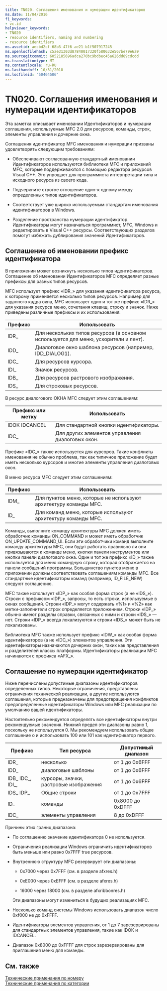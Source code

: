 ```yaml
---
title: TN020. Соглашения именования и нумерации идентификаторов
ms.date: 11/04/2016
f1_keywords:
- vc.id
helpviewer_keywords:
- TN020
- resource identifiers, naming and numbering
- resource identifiers
ms.assetid: aecbd2cf-68b3-47f6-ae21-b1f507917245
ms.openlocfilehash: c5ae31303d87840017320f580632e567be79e6a9
ms.sourcegitcommit: 6052185696adca270bc9bdbec45a626dd89cdcdd
ms.translationtype: MT
ms.contentlocale: ru-RU
ms.lasthandoff: 10/31/2018
ms.locfileid: "50464506"
---
```

# <a name="tn020-id-naming-and-numbering-conventions"></a>TN020. Соглашения именования и нумерации идентификаторов

Эта заметка описывает именовании Идентификаторов и нумерации соглашения, используемые MFC 2.0 для ресурсов, команды, строк, элементы управления и дочерние окна.

Соглашения идентификатор MFC именования и нумерации призваны удовлетворять следующим требованиям:

- Обеспечивают согласованную стандартный именовании Идентификаторов используются библиотеки MFC и приложений MFC, которые поддерживаются с помощью редактора ресурсов Visual C++. Это упрощает для программиста интерпретации типа и исходного ресурса из своего кода.

- Подчеркните строгое отношение один-к одному между определенных типов идентификаторов.

- Соответствует уже широко используемым стандартам именования идентификаторов в Windows.

- Разделение пространства нумерации идентификатор. Идентификаторы могут назначаться программист, MFC, Windows и редактировать в Visual C++ ресурсы. Соответствующих разделов помогут избежать дублирования значений Идентификаторов.

## <a name="the-id-prefix-naming-convention"></a>Соглашение об именовании префикс идентификатора

В приложении может возникнуть несколько типов идентификаторов. Соглашение об именовании Идентификаторов MFC определяет разные префиксы для разных типов ресурсов.

MFC использует префикс «IDR_» для указания идентификатора ресурса, к которому применяется несколько типов ресурсов. Например для заданного кадра окна, MFC использует один и тот же префикс «IDR_» для указания ресурса меню, сочетания клавиш, строку и значок. Ниже приведены различные префиксы и их использования:

|Префикс|Использовать|
|------------|---------|
|IDR_|Для нескольких типов ресурсов (в основном используется для меню, ускорители и лент).|
|IDD_|Диалоговое окно шаблона ресурсов (например, IDD_DIALOG1).|
|IDC_|Для ресурсов курсора.|
|IDI_|Значок ресурсов.|
|IDB_|Для ресурсов растрового изображения.|
|IDS_|Для строковых ресурсов.|

В ресурс диалогового ОКНА MFC следует этим соглашениям:

|Префикс или метку|Использовать|
|---------------------|---------|
|IDOK IDCANCEL|Для стандартной кнопки идентификаторы.|
|IDC_|Для других элементов управления диалоговых окон.|

Префикс «IDC_» также используется для курсоров. Такие конфликты именования не обычно проблема, так как типичное приложение будет иметь несколько курсоров и многие элементы управления диалоговых окон.

В меню ресурса MFC следует этим соглашениям:

|Префикс|Использовать|
|------------|---------|
|IDM_|Для пунктов меню, которые не используют архитектуру команды MFC.|
|ID_|Для команд меню, которые используют архитектуру команды MFC.|

Команды, выполните команду архитектуры MFC должен иметь обработчик команды ON_COMMAND и может иметь обработчик ON_UPDATE_COMMAND_UI. Если эти обработчики команд выполните команду архитектуры MFC, они будут работать правильно ли они привязываются к команде меню, кнопки панели инструментов или кнопки панели диалогового окна. Один и тот же префикс «ID_» также используется для меню командную строку, которая отображается на панели сообщений программы. Большинство пунктов меню в приложении должны соответствовать соглашениям команды MFC. Все стандартные идентификаторы команд (например, ID_FILE_NEW) следуют соглашению.

MFC также использует «IDP_» как особая форма строк (а не «IDS_»). Строки с префиксом «IDP_», запросы, то есть строки, используемые в окнах сообщений. Строки «IDP_» могут содержать «%1» и «%2» как метки-заполнители строк определяется приложением. Строки «IDP_» обычно имеют разделы справки, связанных с ними и строки «IDS_» — нет. Строки «IDP_» всегда локализуются и строки «IDS_» может быть не локализованы.

Библиотека MFC также использует префикс «IDW_» как особая форма идентификаторов (а не «IDC_») элементов управления. Эти идентификаторы назначаются дочерних окон, таких как представления и разделителей классы платформы. Идентификаторы реализации MFC начинаются с префикса «AFX_».

## <a name="the-id-numbering-convention"></a>Соглашение по нумерации идентификатор

Ниже перечислены допустимые диапазоны идентификаторов определенных типов. Некоторые ограничения, представлены ограничения технической реализации, а другие используются соглашения, которые предназначены для предотвращения конфликтов предопределенные идентификаторы Windows или MFC реализации по умолчанию вашей идентификаторы.

Настоятельно рекомендуется определять все идентификаторы внутри рекомендуемые значения. Нижний предел эти диапазоны равно 1, поскольку не используется 0. Мы рекомендуем использовать общее соглашение о и использовать 100 или 101 как идентификатор первого.

|Префикс|Тип ресурса|Допустимый диапазон|
|------------|-------------------|-----------------|
|IDR_|несколько|от 1 до 0x6FFF|
|IDD_|диалоговые шаблоны|от 1 до 0x6FFF|
|IDB_ IDC_, IDI_,|курсоры, значки, растровые изображения|от 1 до 0x6FFF|
|IDS_ IDP_|Общие строки|от 1 до 0x7FFF|
|ID_|команды|0x8000 до 0xDFFF|
|IDC_|элементы управления|8 до 0xDFFF|

Причины этих границ диапазона:

- По соглашению значение идентификатора 0 не используется.

- Ограничения реализации Windows ограничить идентификаторов быть меньше или равно 0x7FFF true ресурсов.

- Внутреннюю структуру MFC резервирует эти диапазоны:

   - 0x7000 через 0x7FFF (см. в разделе afxres.h)

   - 0xE000 через 0xEFFF (см. в разделе afxres.h)

   - 16000 через 18000 (см. в разделе afxribbonres.h)

   Эти диапазоны могут измениться в будущих реализациях MFC.

- Несколько команд системы Windows использовать диапазон число 0xf000 не до 0xFFFF.

- Идентификаторы элементов управления, от 1 до 7 зарезервированы для стандартных элементов управления, такие как IDOK и IDCANCEL.

- Диапазон 0x8000 до 0xFFFF для строк зарезервированы для приглашения меню для команды.

## <a name="see-also"></a>См. также

[Технические примечания по номеру](../mfc/technical-notes-by-number.md)<br/>
[Технические примечания по категории](../mfc/technical-notes-by-category.md)

